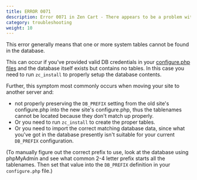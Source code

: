 ```yaml
---
title: ERROR 0071 
description: Error 0071 in Zen Cart - There appears to be a problem with the database. Maintenance is required.
category: troubleshooting 
weight: 10
---
```


This error generally means that one or more system tables cannot be found in the database.

This can occur if you've provided valid DB credentials in your [configure.php files](/user/miscellaneous/configure/) and the database itself exists but contains no tables. In this case you need to run `zc_install` to properly setup the database contents.

Further, this symptom most commonly occurs when moving your site to another server and:
 - not properly preserving the `DB_PREFIX` setting from the old site's configure.php into the new site's configure.php, thus the tablenames cannot be located because they don't match up properly.
 - Or you need to run `zc_install` to create the proper tables. 
 - Or you need to import the correct matching database data, since what you've got in the database presently isn't suitable for your current `DB_PREFIX` configuration.

(To manually figure out the correct prefix to use, look at the database using phpMyAdmin and see what common 2-4 letter prefix starts all the tablenames. Then set that value into the `DB_PREFIX` definition in your `configure.php` file.)

